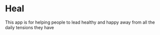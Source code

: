 # Heal
This app is for helping people to lead healthy and happy away from all the daily tensions they have
